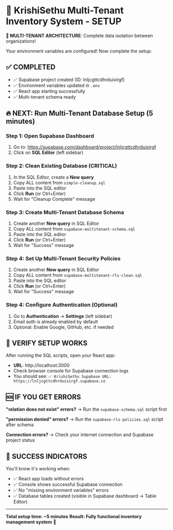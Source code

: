 # 🏢 KrishiSethu Multi-Tenant Inventory System - SETUP

**🎯 MULTI-TENANT ARCHITECTURE**: Complete data isolation between organizations!

Your environment variables are configured! Now complete the setup:

## ✅ COMPLETED
- ✅ Supabase project created (ID: lnljcgttcdhrduixirgf)
- ✅ Environment variables updated in `.env`
- ✅ React app starting successfully
- ✅ Multi-tenant schema ready

## 🔥 NEXT: Run Multi-Tenant Database Setup (5 minutes)

### Step 1: Open Supabase Dashboard
1. Go to: https://supabase.com/dashboard/project/lnljcgttcdhrduixirgf
2. Click on **SQL Editor** (left sidebar)

### Step 2: Clean Existing Database (CRITICAL)
1. In the SQL Editor, create a **New query**
2. Copy ALL content from `simple-cleanup.sql`
3. Paste into the SQL editor
4. Click **Run** (or Ctrl+Enter)
5. Wait for "Cleanup Complete" message

### Step 3: Create Multi-Tenant Database Schema
1. Create another **New query** in SQL Editor
2. Copy ALL content from `supabase-multitenant-schema.sql` 
3. Paste into the SQL editor
4. Click **Run** (or Ctrl+Enter)
5. Wait for "Success" message

### Step 4: Set Up Multi-Tenant Security Policies
1. Create another **New query** in SQL Editor
2. Copy ALL content from `supabase-multitenant-rls-clean.sql`
3. Paste into the SQL editor  
4. Click **Run** (or Ctrl+Enter)
5. Wait for "Success" message

### Step 4: Configure Authentication (Optional)
1. Go to **Authentication** → **Settings** (left sidebar)
2. Email auth is already enabled by default
3. Optional: Enable Google, GitHub, etc. if needed

## 🎯 VERIFY SETUP WORKS

After running the SQL scripts, open your React app:
- **URL**: http://localhost:3000
- Check browser console for Supabase connection logs
- You should see: `✅ KrishiSethu Supabase URL: https://lnljcgttcdhrduixirgf.supabase.co`

## 🆘 IF YOU GET ERRORS

**"relation does not exist" errors?**
→ Run the `supabase-schema.sql` script first

**"permission denied" errors?** 
→ Run the `supabase-rls-policies.sql` script after schema

**Connection errors?**
→ Check your internet connection and Supabase project status

## 🎉 SUCCESS INDICATORS

You'll know it's working when:
- ✅ React app loads without errors
- ✅ Console shows successful Supabase connection 
- ✅ No "missing environment variables" errors
- ✅ Database tables created (visible in Supabase dashboard → Table Editor)

---

**Total setup time: ~5 minutes**
**Result: Fully functional inventory management system** 🚀
